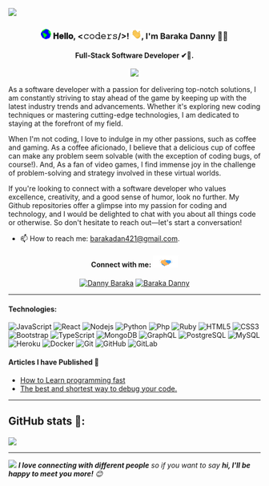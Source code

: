 
<link rel="stylesheet" href="https://cdn.jsdelivr.net/gh/devicons/devicon@v2.15.1/devicon.min.css">
          
![](https://user-images.githubusercontent.com/59575502/127335491-fdba1874-e943-4d3c-ab8c-678ffe22f8b8.png)
<h3 align="center">  
  <img src="./ressources/Earth.gif" width="20px">
  𝐇𝐞𝐥𝐥𝐨, &lt;𝚌𝚘𝚍𝚎𝚛𝚜/&gt;!
  <img src="./ressources/Hi.gif" width="20px" />, I'm Baraka Danny 👨‍💻</h3>
<h4 align="center">Full-Stack Software Developer ✔🌟.
</h4>

<p align="center">
    <img src="https://readme-typing-svg.herokuapp.com?color=00b2df&width=385&height=30&lines=Software+engineer+from+Kenya;Open-Source+Enthusiast;Learning+every+day;Empowering+Others;Nice+To+Meet+You+...&center=true"></a>
</p>

As a software developer with a passion for delivering top-notch solutions, I am constantly striving to stay ahead of the game by keeping up with the latest industry trends and advancements. Whether it's exploring new coding techniques or mastering cutting-edge technologies, I am dedicated to staying at the forefront of my field.

When I'm not coding, I love to indulge in my other passions, such as coffee and gaming. As a coffee aficionado, I believe that a delicious cup of coffee can make any problem seem solvable (with the exception of coding bugs, of course!). And, As a fan of video games, I find immense joy in the challenge of problem-solving and strategy involved in these virtual worlds.

If you're looking to connect with a software developer who values excellence, creativity, and a good sense of humor, look no further. My Github repositories offer a glimpse into my passion for coding and technology, and I would be delighted to chat with you about all things code or otherwise. So don't hesitate to reach out—let's start a conversation!


- 📫 How to reach me: <a href="mailto:barakadan421@gmail.com">barakadan421@gmail.com</a>.

<h4 align="center">Connect with me:
<img src='./ressources/handshake.gif' width="50px">
</h4>

<p align="center">
  <a href="https://www.linkedin.com/in/danny-baraka/" target="blank"><img align="center"
      src="https://raw.githubusercontent.com/rahuldkjain/github-profile-readme-generator/master/src/images/icons/Social/linked-in-alt.svg"
      alt="Danny Baraka" height="20" width="30" /></a>
 <a href="https://twitter.com/Barakadanny2" target="blank"><img align="center"
      src="https://raw.githubusercontent.com/rahuldkjain/github-profile-readme-generator/master/src/images/icons/Social/twitter.svg"
      alt="Baraka Danny" height="20" width="30" /></a>
</p>

---



#### Technologies:

![JavaScript](https://img.shields.io/badge/-JavaScript-black?style=flat-square&logo=javascript)
![React](https://img.shields.io/badge/-React-black?style=flat-square&logo=react)
![Nodejs](https://img.shields.io/badge/-Nodejs-black?style=flat-square&logo=Node.js)
![Python](https://img.shields.io/badge/-Python-black?style=flat-square&logo=Python)
![Php](https://img.shields.io/badge/-php-black?style=flat-square&logo=php)
![Ruby](https://img.shields.io/badge/-Ruby-black?style=flat-square&logo=ruby)
![HTML5](https://img.shields.io/badge/-HTML5-E34F26?style=flat-square&logo=html5&logoColor=white)
![CSS3](https://img.shields.io/badge/-CSS3-1572B6?style=flat-square&logo=css3)
![Bootstrap](https://img.shields.io/badge/-Bootstrap-563D7C?style=flat-square&logo=bootstrap)
![TypeScript](https://img.shields.io/badge/-TypeScript-007ACC?style=flat-square&logo=typescript)
![MongoDB](https://img.shields.io/badge/-MongoDB-black?style=flat-square&logo=mongodb)
![GraphQL](https://img.shields.io/badge/-GraphQL-E10098?style=flat-square&logo=graphql)
![PostgreSQL](https://img.shields.io/badge/-PostgreSQL-336791?style=flat-square&logo=postgresql)
![MySQL](https://img.shields.io/badge/-MySQL-black?style=flat-square&logo=mysql)
![Heroku](https://img.shields.io/badge/-Heroku-430098?style=flat-square&logo=heroku)
![Docker](https://img.shields.io/badge/-Docker-black?style=flat-square&logo=docker)
![Git](https://img.shields.io/badge/-Git-black?style=flat-square&logo=git)
![GitHub](https://img.shields.io/badge/-GitHub-181717?style=flat-square&logo=github)
![GitLab](https://img.shields.io/badge/-GitLab-FCA121?style=flat-square&logo=gitlab)



#### Articles I have Published 📝

- [How to Learn programming fast](https://medium.com/@barakadan421/how-to-learn-programming-fast-25b8e9ee5c7)
- [The best and shortest way to debug your code.](https://medium.com/@barakadan421/the-best-and-shortest-way-to-debug-your-code-2e9a46888b04)

---

## GitHub stats 🚀:

<p>
<a href="https://github.com/barakadanny">
  <img align="center" src="https://github-readme-stats-eight-theta.vercel.app/api?username=barakadanny&count_private=true&show_icons=true&hide_border=false&langs_count=6&hide=python&theme=tokyonight" />
</a>
</p>

---

<img src="https://media.giphy.com/media/LnQjpWaON8nhr21vNW/giphy.gif" width="60"> <em><b>I love connecting with different people</b> so if you want to say <b>hi, I'll be happy to meet you more!</b> 😊 </em>

